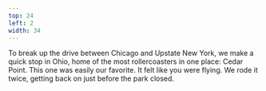 ```yaml
---
top: 24
left: 2
width: 34
---
```

To break up the drive between Chicago and Upstate New York,
we make a quick stop in Ohio,
home of the most rollercoasters in one place:
Cedar Point.
This one was easily our favorite.
It felt like you were flying.
We rode it twice,
getting back on just before the park closed.
